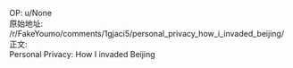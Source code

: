 
OP: u/None  
原始地址: /r/FakeYoumo/comments/1gjaci5/personal_privacy_how_i_invaded_beijing/  
正文:  
Personal Privacy: How I invaded Beijing   

